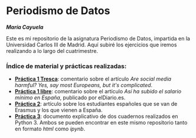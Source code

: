 # Periodismo de Datos 
***María Cayuela***
 
Este es mi repositorio de la asignatura Periodismo de Datos, impartida en la Universidad Carlos III de Madrid. Aquí subiré los ejercicios que iremos realizando a lo largo del cuatrimestre. 

### Índice de material y prácticas realizadas: 
- **[Práctica 1 Tresca](https://github.com/mariacayuela/apuntes-periodismo-datos/blob/main/practica-1-tresca.md)**: comentario sobre el artículo *Are social media harmful? Yes, say most Europeans, but it's complicated*.
- **[Práctica 1 libre](https://github.com/mariacayuela/apuntes-periodismo-datos/blob/main/practica-1-libre.md)**: comentario sobre el artículo *Así ha subido el salario mínimo en España*, publicado por elDiario.es.
- **[Práctica 2](https://github.com/mariacayuela/periodismo-datos/blob/main/practica-2.md)**: artículo sobre los estudiantes españoles que se van de Erasmus y los que vienen a España.  
- **[Práctica 3](https://github.com/mariacayuela/periodismo-datos/blob/main/practica-3.md)**: documento explicativo de dos cuadernos realizados en Python 3. Ambos se pueden encontrar en este mismo repositorio tanto en formato *html* como *ipynb*.
